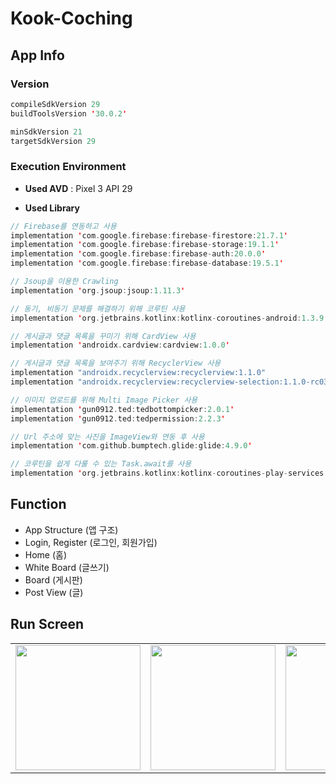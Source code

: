 # Kook-Coching


## App Info

### Version

```kotlin
compileSdkVersion 29
buildToolsVersion '30.0.2'

minSdkVersion 21
targetSdkVersion 29
```



### Execution Environment

* **Used AVD** : Pixel 3 API 29

* **Used Library**

```kotlin
// Firebase를 연동하고 사용
implementation 'com.google.firebase:firebase-firestore:21.7.1'
implementation 'com.google.firebase:firebase-storage:19.1.1'
implementation 'com.google.firebase:firebase-auth:20.0.0'
implementation 'com.google.firebase:firebase-database:19.5.1'

// Jsoup을 이용한 Crawling
implementation 'org.jsoup:jsoup:1.11.3'

// 동기, 비동기 문제를 해결하기 위해 코루틴 사용
implementation 'org.jetbrains.kotlinx:kotlinx-coroutines-android:1.3.9'

// 게시글과 댓글 목록을 꾸미기 위해 CardView 사용
implementation 'androidx.cardview:cardview:1.0.0'

// 게시글과 댓글 목록을 보여주기 위해 RecyclerView 사용
implementation "androidx.recyclerview:recyclerview:1.1.0"
implementation "androidx.recyclerview:recyclerview-selection:1.1.0-rc03"

// 이미지 업로드를 위해 Multi Image Picker 사용
implementation 'gun0912.ted:tedbottompicker:2.0.1'
implementation 'gun0912.ted:tedpermission:2.2.3'

// Url 주소에 맞는 사진을 ImageView와 연동 후 사용
implementation 'com.github.bumptech.glide:glide:4.9.0'

// 코루틴을 쉽게 다룰 수 있는 Task.await를 사용
implementation 'org.jetbrains.kotlinx:kotlinx-coroutines-play-services:1.2.1'
```



## Function

* App Structure (앱 구조)
* Login, Register (로그인, 회원가입)
* Home (홈)
* White Board (글쓰기)
* Board (게시판)
* Post View (글)



## Run Screen

<div style="text-align: center"><table><tr>
  <td style="text-align: center">
    <img src="https://user-images.githubusercontent.com/28584213/106650821-b4767180-65d6-11eb-9f23-8065701de29b.png" width="200"/>
</td>
  <td style="text-align: center">
    <img src="https://user-images.githubusercontent.com/28584213/106650964-dcfe6b80-65d6-11eb-985d-6ca55c0d974d.png" width="200"/>
</td>
  <td style="text-align: center">
<img src="https://user-images.githubusercontent.com/28584213/106651094-061efc00-65d7-11eb-8170-6b8efdd3ae26.png" width="200"/>
</td>
<td style="text-align: center">
<img src="https://user-images.githubusercontent.com/28584213/106651065-fdc6c100-65d6-11eb-8b42-d6817c301e72.png" width="200"/>
</td>
</tr></table></div>

